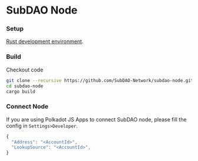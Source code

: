 # SubDAO Node

### Setup
[Rust development environment](https://substrate.dev/docs/en/knowledgebase/getting-started).


### Build

Checkout code
```bash
git clone --recursive https://github.com/SubDAO-Network/subdao-node.git
cd subdao-node
cargo build
```

### Connect Node

If you are using Polkadot JS Apps to connect SubDAO node, please fill the config in `Settings>Developer`.
```js
{
  "Address": "<AccountId>",
  "LookupSource": "<AccountId>",
}
```
